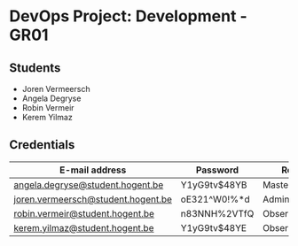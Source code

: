 # DevOps Project: Development - GR01

## Students

- Joren Vermeersch
- Angela Degryse
- Robin Vermeir
- Kerem Yilmaz

## Credentials

| E-mail address                     | Password              | Role          |
|------------------------------------|-----------------------|---------------|
| angela.degryse@student.hogent.be   | Y1yG9tv$48YB          | Master        |
| joren.vermeersch@student.hogent.be | oE321^W0!%*d          | Administrator |
| robin.vermeir@student.hogent.be    | n83NNH%2VTfQ          | Observer      |
| kerem.yilmaz@student.hogent.be    | Y1yG9tv$48YE          | Observer      |
